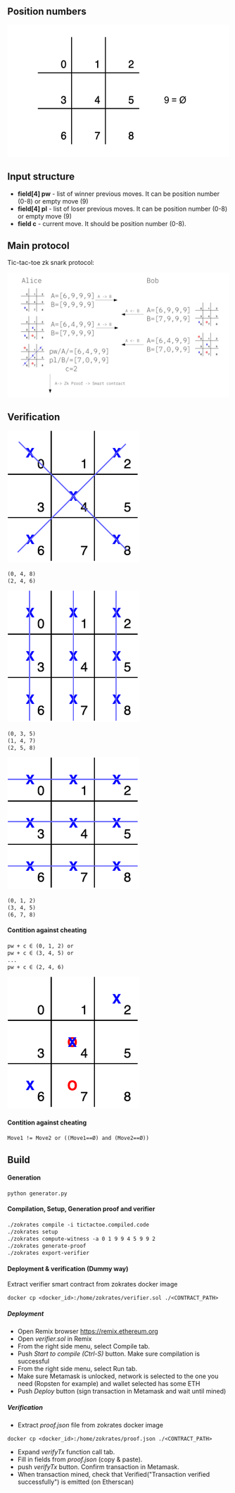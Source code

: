 ## Position numbers

<img height="300" src="imgs/position_numbers.png">

## Input structure

- **field[4] pw** - list of winner previous moves. It can be position number (0-8) or empty move (9)
- **field[4] pl** - list of loser previous moves. It can be position number (0-8) or empty move (9)
- **field c** - current move. It should be position number (0-8).

## Main protocol

Tic-tac-toe zk snark protocol:

![Main tic-tac-toe zk snark protocol](imgs/proto.png)

## Verification

<img height="300" src="imgs/diagonals.png">

```
(0, 4, 8)
(2, 4, 6)
```

<img height="300" src="imgs/vertical.png">

```
(0, 3, 5)
(1, 4, 7)
(2, 5, 8)
```

<img height="300" src="imgs/horizontal.png">

```
(0, 1, 2)
(3, 4, 5)
(6, 7, 8)
```

#### Contition against cheating

```
pw + c ∈ (0, 1, 2) or
pw + c ∈ (3, 4, 5) or
...
pw + c ∈ (2, 4, 6)

```

<img height="300" src="imgs/cheat.png">

#### Contition against cheating

```
Move1 != Move2 or ((Move1==Ø) and (Move2==Ø))
```

## Build

#### Generation

```
python generator.py
```

#### Compilation, Setup, Generation proof and verifier

```
./zokrates compile -i tictactoe.compiled.code
./zokrates setup
./zokrates compute-witness -a 0 1 9 9 4 5 9 9 2
./zokrates generate-proof
./zokrates export-verifier
````

#### Deployment & verification (Dummy way)
Extract verifier smart contract from zokrates docker image
```
docker cp <docker_id>:/home/zokrates/verifier.sol ./<CONTRACT_PATH>
```
##### Deployment

* Open Remix browser https://remix.ethereum.org
* Open *verifier.sol* in Remix
* From the right side menu, select Compile tab.
* Push *Start to compile (Ctrl-S)* button. Make sure compilation is successful
* From the right side menu, select Run tab.
* Make sure Metamask is unlocked, network is selected to the one you need (Ropsten for example) and wallet selected has some ETH
* Push *Deploy* button (sign transaction in Metamask and wait until mined)

##### Verification

* Extract *proof.json* file from zokrates docker image
```
docker cp <docker_id>:/home/zokrates/proof.json ./<CONTRACT_PATH>
```
* Expand *verifyTx* function call tab.
* Fill in fields from *proof.json* (copy & paste).
* push *verifyTx* button. Confirm transaction in Metamask. 
* When transaction mined, check that Verified("Transaction verified successfully") is emitted (on Etherscan)
